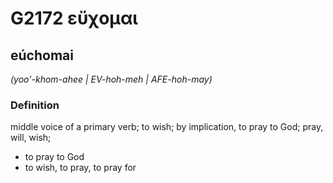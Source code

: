 # G2172 εὔχομαι

## eúchomai

_(yoo'-khom-ahee | EV-hoh-meh | AFE-hoh-may)_

### Definition

middle voice of a primary verb; to wish; by implication, to pray to God; pray, will, wish; 

- to pray to God
- to wish, to pray, to pray for
